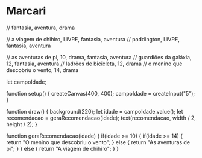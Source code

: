 # Marcari
// fantasia, aventura, drama

// a viagem de chihiro, LIVRE, fantasia, aventura
// paddington, LIVRE, fantasia, aventura

// as aventuras de pi, 10, drama, fantasia, aventura
// guardiões da galáxia, 12, fantasia, aventura
// ladrões de bicicleta, 12, drama
// o menino que descobriu o vento, 14, drama

let campoIdade;

function setup() {
  createCanvas(400, 400);
  campoIdade = createInput("5");
}

function draw() {
  background(220);
  let idade = campoIdade.value();
  let recomendacao = geraRecomendacao(idade);
  text(recomendacao, width / 2, height / 2);
}

function geraRecomendacao(idade) {
  if(idade >= 10) {
    if(idade >= 14) {
      return "O menino que descobriu o vento";
    } else {
      return "As aventuras de pi";
    }
  } else {
    return "A viagem de chihiro";
  }
}
